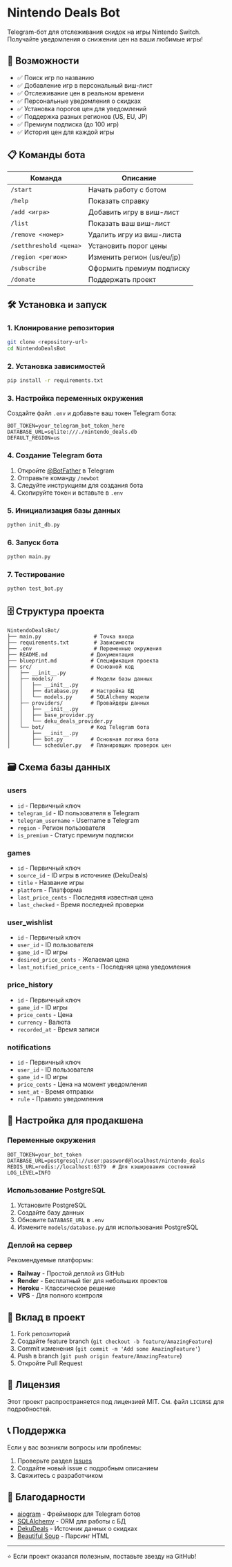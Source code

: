 # Nintendo Deals Bot

Telegram-бот для отслеживания скидок на игры Nintendo Switch. Получайте уведомления о снижении цен на ваши любимые игры!

## 🚀 Возможности

- ✅ Поиск игр по названию
- ✅ Добавление игр в персональный виш-лист
- ✅ Отслеживание цен в реальном времени
- ✅ Персональные уведомления о скидках
- ✅ Установка порогов цен для уведомлений
- ✅ Поддержка разных регионов (US, EU, JP)
- ✅ Премиум подписка (до 100 игр)
- ✅ История цен для каждой игры

## 📋 Команды бота

| Команда | Описание |
|---------|----------|
| `/start` | Начать работу с ботом |
| `/help` | Показать справку |
| `/add <игра>` | Добавить игру в виш-лист |
| `/list` | Показать ваш виш-лист |
| `/remove <номер>` | Удалить игру из виш-листа |
| `/setthreshold <цена>` | Установить порог цены |
| `/region <регион>` | Изменить регион (us/eu/jp) |
| `/subscribe` | Оформить премиум подписку |
| `/donate` | Поддержать проект |

## 🛠 Установка и запуск

### 1. Клонирование репозитория
```bash
git clone <repository-url>
cd NintendoDealsBot
```

### 2. Установка зависимостей
```bash
pip install -r requirements.txt
```

### 3. Настройка переменных окружения

Создайте файл `.env` и добавьте ваш токен Telegram бота:

```env
BOT_TOKEN=your_telegram_bot_token_here
DATABASE_URL=sqlite:///./nintendo_deals.db
DEFAULT_REGION=us
```

### 4. Создание Telegram бота

1. Откройте [@BotFather](https://t.me/botfather) в Telegram
2. Отправьте команду `/newbot`
3. Следуйте инструкциям для создания бота
4. Скопируйте токен и вставьте в `.env`

### 5. Инициализация базы данных
```bash
python init_db.py
```

### 6. Запуск бота
```bash
python main.py
```

### 7. Тестирование
```bash
python test_bot.py
```

## 🗄 Структура проекта

```
NintendoDealsBot/
├── main.py                 # Точка входа
├── requirements.txt        # Зависимости
├── .env                    # Переменные окружения
├── README.md              # Документация
├── blueprint.md           # Спецификация проекта
├── src/                   # Основной код
│   ├── __init__.py
│   ├── models/            # Модели базы данных
│   │   ├── __init__.py
│   │   ├── database.py    # Настройка БД
│   │   └── models.py      # SQLAlchemy модели
│   ├── providers/         # Провайдеры данных
│   │   ├── __init__.py
│   │   ├── base_provider.py
│   │   └── deku_deals_provider.py
│   └── bot/               # Код Telegram бота
│       ├── __init__.py
│       ├── bot.py         # Основная логика бота
│       └── scheduler.py   # Планировщик проверок цен
```

## 🗃 Схема базы данных

### users
- `id` - Первичный ключ
- `telegram_id` - ID пользователя в Telegram
- `telegram_username` - Username в Telegram
- `region` - Регион пользователя
- `is_premium` - Статус премиум подписки

### games
- `id` - Первичный ключ
- `source_id` - ID игры в источнике (DekuDeals)
- `title` - Название игры
- `platform` - Платформа
- `last_price_cents` - Последняя известная цена
- `last_checked` - Время последней проверки

### user_wishlist
- `id` - Первичный ключ
- `user_id` - ID пользователя
- `game_id` - ID игры
- `desired_price_cents` - Желаемая цена
- `last_notified_price_cents` - Последняя цена уведомления

### price_history
- `id` - Первичный ключ
- `game_id` - ID игры
- `price_cents` - Цена
- `currency` - Валюта
- `recorded_at` - Время записи

### notifications
- `id` - Первичный ключ
- `user_id` - ID пользователя
- `game_id` - ID игры
- `price_cents` - Цена на момент уведомления
- `sent_at` - Время отправки
- `rule` - Правило уведомления

## 🔧 Настройка для продакшена

### Переменные окружения
```env
BOT_TOKEN=your_bot_token
DATABASE_URL=postgresql://user:password@localhost/nintendo_deals
REDIS_URL=redis://localhost:6379  # Для кэширования состояний
LOG_LEVEL=INFO
```

### Использование PostgreSQL
1. Установите PostgreSQL
2. Создайте базу данных
3. Обновите `DATABASE_URL` в `.env`
4. Измените `models/database.py` для использования PostgreSQL

### Деплой на сервер
Рекомендуемые платформы:
- **Railway** - Простой деплой из GitHub
- **Render** - Бесплатный tier для небольших проектов
- **Heroku** - Классическое решение
- **VPS** - Для полного контроля

## 🤝 Вклад в проект

1. Fork репозиторий
2. Создайте feature branch (`git checkout -b feature/AmazingFeature`)
3. Commit изменения (`git commit -m 'Add some AmazingFeature'`)
4. Push в branch (`git push origin feature/AmazingFeature`)
5. Откройте Pull Request

## 📄 Лицензия

Этот проект распространяется под лицензией MIT. См. файл `LICENSE` для подробностей.

## 📞 Поддержка

Если у вас возникли вопросы или проблемы:
1. Проверьте раздел [Issues](../../issues)
2. Создайте новый issue с подробным описанием
3. Свяжитесь с разработчиком

## 🙏 Благодарности

- [aiogram](https://github.com/aiogram/aiogram) - Фреймворк для Telegram ботов
- [SQLAlchemy](https://www.sqlalchemy.org/) - ORM для работы с БД
- [DekuDeals](https://www.dekudeals.com/) - Источник данных о скидках
- [Beautiful Soup](https://www.crummy.com/software/BeautifulSoup/) - Парсинг HTML

---

⭐ Если проект оказался полезным, поставьте звезду на GitHub!
